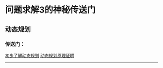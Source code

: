 # 问题求解3的神秘传送门

## 动态规划

### 传送门：
[初步了解动态规划](https://blog.csdn.net/u013309870/article/details/75193592)
[动态规划原理证明](https://blog.csdn.net/ii1245712564/article/details/45040037#%E9%87%8D%E6%9E%84%E6%9C%80%E4%BC%98%E8%A7%A3)


---

